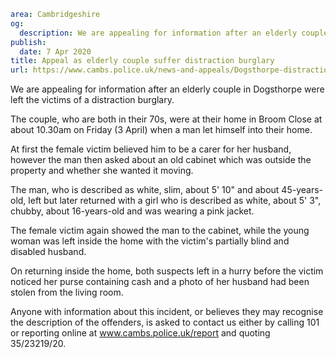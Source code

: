 ```yaml
area: Cambridgeshire
og:
  description: We are appealing for information after an elderly couple in Dogsthorpe were left the victims of a distraction burglary.
publish:
  date: 7 Apr 2020
title: Appeal as elderly couple suffer distraction burglary
url: https://www.cambs.police.uk/news-and-appeals/Dogsthorpe-distraction-burglary-3April
```

We are appealing for information after an elderly couple in Dogsthorpe were left the victims of a distraction burglary.

The couple, who are both in their 70s, were at their home in Broom Close at about 10.30am on Friday (3 April) when a man let himself into their home.

At first the female victim believed him to be a carer for her husband, however the man then asked about an old cabinet which was outside the property and whether she wanted it moving.

The man, who is described as white, slim, about 5' 10" and about 45-years-old, left but later returned with a girl who is described as white, about 5' 3", chubby, about 16-years-old and was wearing a pink jacket.

The female victim again showed the man to the cabinet, while the young woman was left inside the home with the victim's partially blind and disabled husband.

On returning inside the home, both suspects left in a hurry before the victim noticed her purse containing cash and a photo of her husband had been stolen from the living room.

Anyone with information about this incident, or believes they may recognise the description of the offenders, is asked to contact us either by calling 101 or reporting online at www.cambs.police.uk/report and quoting 35/23219/20.
